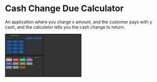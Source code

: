 # Cash Change Due Calculator
An application where you charge x amount, and the customer pays with y cash, and the calculator tells you the cash change to return.

<img src="./preview.png" width="50%" height="%50"/>